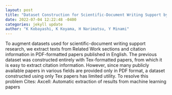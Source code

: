 ```yaml
--- 
layout: post 
title: "Dataset Construction for Scientific-Document Writing Support by Extracting Related Work Section and Citations from PDF Papers" 
date: 2022-07-04 12:22:48 -0400 
categories: jekyll update 
author: "K Kobayashi, K Koyama, H Narimatsu, Y Minami" 
--- 
```

To augment datasets used for scientific-document writing support research, we extract texts from Related Work sections and citation information in PDF-formatted papers published in English. The previous dataset was constructed entirely with Tex-formatted papers, from which it is easy to extract citation information. However, since many publicly available papers in various fields are provided only in PDF format, a dataset constructed using only Tex papers has limited utility. To resolve this problem Cites: Axcell: Automatic extraction of results from machine learning papers